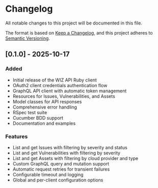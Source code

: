 # Changelog

All notable changes to this project will be documented in this file.

The format is based on [Keep a Changelog](https://keepachangelog.com/en/1.0.0/),
and this project adheres to [Semantic Versioning](https://semver.org/spec/v2.0.0.html).

## [0.1.0] - 2025-10-17

### Added
- Initial release of the WIZ API Ruby client
- OAuth2 client credentials authentication flow
- GraphQL API client with automatic token management
- Resources for Issues, Vulnerabilities, and Assets
- Model classes for API responses
- Comprehensive error handling
- RSpec test suite
- Cucumber BDD support
- Documentation and examples

### Features
- List and get Issues with filtering by severity and status
- List and get Vulnerabilities with filtering by severity
- List and get Assets with filtering by cloud provider and type
- Custom GraphQL query and mutation support
- Automatic request retries for transient failures
- Configurable timeout and logging
- Global and per-client configuration options

